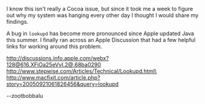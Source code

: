 I know this isn't really a Cocoa issue, but since it took me a week to figure out why my system was hanging every other day I thought I would share my findings.

A bug in <code>lookupd</code> has become more pronounced since Apple updated Java this summer. I finally ran across an Apple Discussion that had a few helpful links for working around this problem.

http://discussions.info.apple.com/webx?128@616.XFiOa25eVvI.2@.68ba0290
http://www.stepwise.com/Articles/Technical/Lookupd.html\
http://www.macfixit.com/article.php?story=20050921061826456&query=lookupd

--zootbobbalu